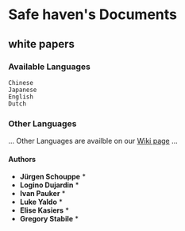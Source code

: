 # Safe haven's Documents

## white papers
### Available Languages

```
Chinese
Japanese
English
Dutch
```

### Other Languages

...
Other Languages are availble on our [Wiki page](https://wiki.safehaven.io) 
...

#### Authors

* **Jürgen Schouppe** *
* **Logino Dujardin** *
* **Ivan Pauker** *
* **Luke Yaldo** *
* **Elise Kasiers** *
* **Gregory Stabile** *
